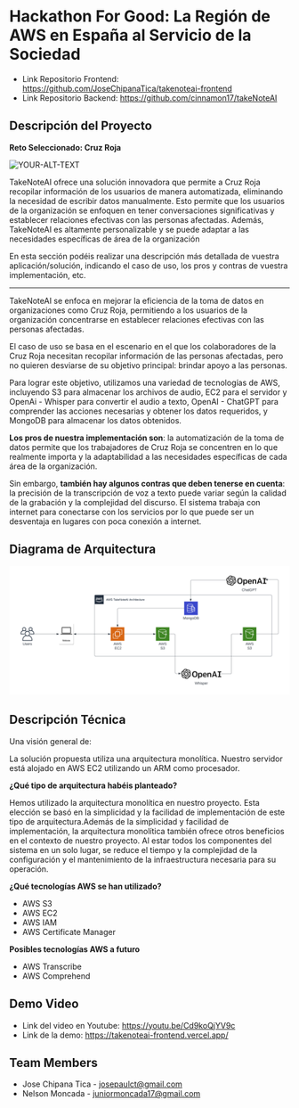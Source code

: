 # Hackathon For Good: La Región de AWS en España al Servicio de la Sociedad

* Link Repositorio Frontend: https://github.com/JoseChipanaTica/takenoteai-frontend
* Link Repositorio Backend: https://github.com/cinnamon17/takeNoteAI

## Descripción del Proyecto

**Reto Seleccionado: Cruz Roja**

<picture>
 <source media="(prefers-color-scheme: dark)" srcset="https://ww1.freelogovectors.net/wp-content/uploads/2017/05/cruz-roja-logo.png?lossy=1&w=2560&ssl=1">
 <source media="(prefers-color-scheme: light)" srcset="https://ww1.freelogovectors.net/wp-content/uploads/2017/05/cruz-roja-logo.png?lossy=1&w=2560&ssl=1">
 <img alt="YOUR-ALT-TEXT" src="https://ww1.freelogovectors.net/wp-content/uploads/2017/05/cruz-roja-logo.png?lossy=1&w=2560&ssl=1">
</picture>

TakeNoteAI ofrece una solución innovadora que permite a Cruz Roja recopilar información de los usuarios de manera
automatizada, eliminando la necesidad de escribir datos manualmente. Esto permite que los usuarios de la organización se
enfoquen en tener conversaciones significativas y establecer relaciones efectivas con las personas afectadas. Además,
TakeNoteAI es altamente personalizable y se puede adaptar a las necesidades específicas de área de la organización

En esta sección podéis realizar una descripción más detallada de vuestra aplicación/solución, indicando el caso de uso,
los pros y contras de vuestra implementación, etc.

------

TakeNoteAI se enfoca en mejorar la eficiencia de la toma de datos en organizaciones como Cruz Roja, permitiendo a los
usuarios de la organización concentrarse en establecer relaciones efectivas con las personas afectadas.

El caso de uso se basa en el escenario en el que los colaboradores de la Cruz Roja necesitan recopilar información
de las personas afectadas, pero no quieren desviarse de su objetivo principal: brindar apoyo a las personas.

Para lograr este objetivo, utilizamos una variedad de tecnologías de AWS, incluyendo S3 para almacenar los archivos de
audio, EC2 para el servidor y OpenAi - Whisper para convertir el audio a texto, OpenAI - ChatGPT para comprender las
acciones necesarias y obtener los datos requeridos, y MongoDB para almacenar los datos obtenidos.

**Los pros de nuestra implementación son**: la automatización de la toma de datos permite que los trabajadores de Cruz
Roja se concentren en lo que realmente importa y la adaptabilidad a las necesidades específicas de cada área de la
organización.

Sin embargo, **también hay algunos contras que deben tenerse en cuenta**: la precisión de la transcripción de voz a
texto puede variar según la calidad de la grabación y la complejidad del discurso. El sistema trabaja con internet para
conectarse con los servicios por lo que puede ser un desventaja en lugares con poca conexión a internet.

## Diagrama de Arquitectura

![Screenshot](takenote-arch.png)

## Descripción Técnica

Una visión general de:

La solución propuesta utiliza una arquitectura monolítica.
Nuestro servidor está alojado en AWS EC2 utilizando un ARM como procesador.

**¿Qué tipo de arquitectura habéis planteado?**

Hemos utilizado la arquitectura monolítica en nuestro proyecto. Esta elección se basó en la simplicidad y la facilidad
de implementación de este tipo de arquitectura.Además de la simplicidad y facilidad de implementación, la arquitectura
monolítica también ofrece otros beneficios en el contexto de nuestro proyecto. Al estar todos los componentes del
sistema en un solo lugar, se reduce el tiempo y la complejidad de la configuración y el mantenimiento de la
infraestructura necesaria para su operación.

**¿Qué tecnologías AWS se han utilizado?**
* AWS S3
* AWS EC2
* AWS IAM
* AWS Certificate Manager

**Posibles tecnologías AWS a futuro**
* AWS Transcribe
* AWS Comprehend

## Demo Video

* Link del video en Youtube: https://youtu.be/Cd9koQjYV9c
* Link de la demo: https://takenoteai-frontend.vercel.app/

## Team Members

* Jose Chipana Tica - josepaulct@gmail.com
* Nelson Moncada - juniormoncada17@gmail.com
 
